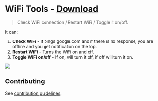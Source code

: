 # WiFi Tools - [Download](https://github.com/nikitavoloboev/small-workflows/blob/master/wifi-tools/WiFi%20tools.alfredworkflow?raw=true)

> Check WiFi connection / Restart WiFi / Toggle it on/off.

It can:

1. **Check WiFi** - It pings google.com and if there is no response, you are offline and you get notification on the top.
2. **Restart WiFi** - Turns the WiFi on and off.
3. **Toggle WiFi on/off** - If on, will turn it off, if off will turn it on.

![](https://i.imgur.com/KpHIpNl.png)

## Contributing

See [contribution guidelines](../CONTRIBUTING.md).
